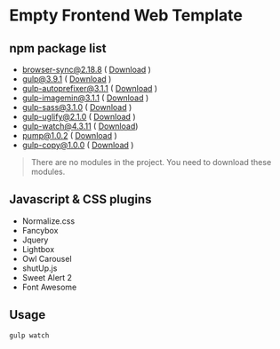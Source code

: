 # Empty Frontend Web Template

## npm package list

* browser-sync@2.18.8 ( [Download](https://www.npmjs.com/package/browser-sync) )
* gulp@3.9.1 ( [Download](https://www.npmjs.com/package/gulp) )
* gulp-autoprefixer@3.1.1 ( [Download](https://www.npmjs.com/package/autoprefixer) )
* gulp-imagemin@3.1.1 ( [Download](https://www.npmjs.com/package/gulp-imagemin) )
* gulp-sass@3.1.0 ( [Download](https://www.npmjs.com/package/gulp-sass) )
* gulp-uglify@2.1.0 ( [Download](https://www.npmjs.com/package/gulp-uglify) )
* gulp-watch@4.3.11 ( [Download](https://www.npmjs.com/package/gulp-watch))
* pump@1.0.2 ( [Download](https://www.npmjs.com/package/pump) )
* gulp-copy@1.0.0 ( [Download](https://www.npmjs.com/package/gulp-copy) )
> There are no modules in the project. You need to download these modules.

## Javascript & CSS plugins
* Normalize.css
* Fancybox
* Jquery
* Lightbox
* Owl Carousel
* shutUp.js
* Sweet Alert 2
* Font Awesome
## Usage
    gulp watch
